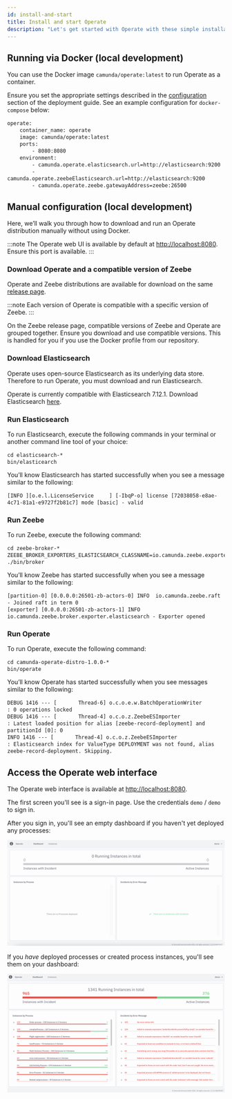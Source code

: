 ```yaml
---
id: install-and-start
title: Install and start Operate
description: "Let's get started with Operate with these simple installation steps."
---
```


## Running via Docker (local development)

You can use the Docker image `camunda/operate:latest` to run Operate as a container.

Ensure you set the appropriate settings described in the [configuration](../configuration) section of the deployment guide. See an example configuration for `docker-compose` below:

```
operate:
    container_name: operate
    image: camunda/operate:latest
    ports:
        - 8080:8080
    environment:
        - camunda.operate.elasticsearch.url=http://elasticsearch:9200
        - camunda.operate.zeebeElasticsearch.url=http://elasticsearch:9200
        - camunda.operate.zeebe.gatewayAddress=zeebe:26500
```

## Manual configuration (local development)

Here, we’ll walk you through how to download and run an Operate distribution manually without using Docker.

:::note
The Operate web UI is available by default at [http://localhost:8080](http://localhost:8080). Ensure this port is available.
:::

### Download Operate and a compatible version of Zeebe

Operate and Zeebe distributions are available for download on the same [release page](https://github.com/camunda-cloud/zeebe/releases).

:::note
Each version of Operate is compatible with a specific version of Zeebe.
:::

On the Zeebe release page, compatible versions of Zeebe and Operate are grouped together. Ensure you download and use compatible versions. This is handled for you if you use the Docker profile from our repository.

### Download Elasticsearch

Operate uses open-source Elasticsearch as its underlying data store. Therefore to run Operate, you must download and run Elasticsearch.

Operate is currently compatible with Elasticsearch 7.12.1. Download Elasticsearch [here](https://www.elastic.co/downloads/past-releases/elasticsearch-7-12-1).

### Run Elasticsearch

To run Elasticsearch, execute the following commands in your terminal or another command line tool of your choice:

```
cd elasticsearch-*
bin/elasticearch
```

You’ll know Elasticsearch has started successfully when you see a message similar to the following:

```
[INFO ][o.e.l.LicenseService     ] [-IbqP-o] license [72038058-e8ae-4c71-81a1-e9727f2b81c7] mode [basic] - valid
```

### Run Zeebe

To run Zeebe, execute the following command:


```
cd zeebe-broker-*
ZEEBE_BROKER_EXPORTERS_ELASTICSEARCH_CLASSNAME=io.camunda.zeebe.exporter.ElasticsearchExporter ./bin/broker
```

You’ll know Zeebe has started successfully when you see a message similar to the following:

```
[partition-0] [0.0.0.0:26501-zb-actors-0] INFO  io.camunda.zeebe.raft - Joined raft in term 0
[exporter] [0.0.0.0:26501-zb-actors-1] INFO  io.camunda.zeebe.broker.exporter.elasticsearch - Exporter opened
```

### Run Operate

To run Operate, execute the following command:

```
cd camunda-operate-distro-1.0.0-*
bin/operate
```

You’ll know Operate has started successfully when you see messages similar to the following:

```
DEBUG 1416 --- [       Thread-6] o.c.o.e.w.BatchOperationWriter           : 0 operations locked
DEBUG 1416 --- [       Thread-4] o.c.o.z.ZeebeESImporter                  : Latest loaded position for alias [zeebe-record-deployment] and partitionId [0]: 0
INFO 1416 --- [       Thread-4] o.c.o.z.ZeebeESImporter                  : Elasticsearch index for ValueType DEPLOYMENT was not found, alias zeebe-record-deployment. Skipping.
```

## Access the Operate web interface

The Operate web interface is available at [http://localhost:8080](http://localhost:8080).

The first screen you'll see is a sign-in page. Use the credentials `demo` / `demo` to sign in.

After you sign in, you'll see an empty dashboard if you haven't yet deployed any processes:

![operate-dash-no-processes](img/operate-dashboard-no-processes_light.png)

If you _have_ deployed processes or created process instances, you'll see them on your dashboard:

![operate-dash-with-processes](img/operate-introduction_light.png)

